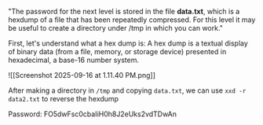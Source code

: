 "The password for the next level is stored in the file **data.txt**, which is a hexdump of a file that has been repeatedly compressed. For this level it may be useful to create a directory under /tmp in which you can work."

First, let's understand what a hex dump is:
A hex dump is a textual display of binary data (from a file, memory, or storage device) presented in hexadecimal, a base-16 number system.

![[Screenshot 2025-09-16 at 1.11.40 PM.png]]

After making a directory in `/tmp` and copying `data.txt`, we can use `xxd -r data2.txt` to reverse the hexdump 


Password: FO5dwFsc0cbaIiH0h8J2eUks2vdTDwAn